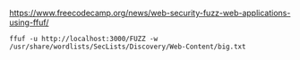 https://www.freecodecamp.org/news/web-security-fuzz-web-applications-using-ffuf/

```
ffuf -u http://localhost:3000/FUZZ -w /usr/share/wordlists/SecLists/Discovery/Web-Content/big.txt

```
